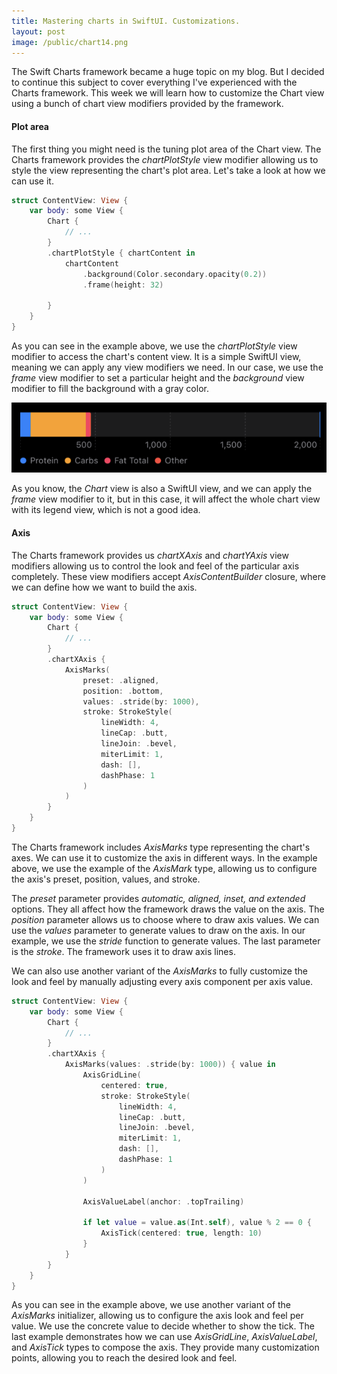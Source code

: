 ```yaml
---
title: Mastering charts in SwiftUI. Customizations.
layout: post
image: /public/chart14.png
---
```


The Swift Charts framework became a huge topic on my blog. But I decided to continue this subject to cover everything I've experienced with the Charts framework. This week we will learn how to customize the Chart view using a bunch of chart view modifiers provided by the framework.

#### Plot area
The first thing you might need is the tuning plot area of the Chart view. The Charts framework provides the *chartPlotStyle* view modifier allowing us to style the view representing the chart's plot area. Let's take a look at how we can use it.

```swift
struct ContentView: View {
    var body: some View {
        Chart {
            // ...
        }
        .chartPlotStyle { chartContent in
            chartContent
                .background(Color.secondary.opacity(0.2))
                .frame(height: 32)
            
        }
    }
}
```

As you can see in the example above, we use the *chartPlotStyle* view modifier to access the chart's content view. It is a simple SwiftUI view, meaning we can apply any view modifiers we need. In our case, we use the *frame* view modifier to set a particular height and the *background* view modifier to fill the background with a gray color. 

![stacked-bar-chart](/public/chart14.png)

As you know, the *Chart* view is also a SwiftUI view, and we can apply the *frame* view modifier to it, but in this case, it will affect the whole chart view with its legend view, which is not a good idea.

#### Axis
The Charts framework provides us *chartXAxis* and *chartYAxis* view modifiers allowing us to control the look and feel of the particular axis completely. These view modifiers accept *AxisContentBuilder* closure, where we can define how we want to build the axis.

```swift
struct ContentView: View {
    var body: some View {
        Chart {
            // ...
        }
        .chartXAxis {
            AxisMarks(
                preset: .aligned,
                position: .bottom,
                values: .stride(by: 1000),
                stroke: StrokeStyle(
                    lineWidth: 4,
                    lineCap: .butt,
                    lineJoin: .bevel,
                    miterLimit: 1,
                    dash: [],
                    dashPhase: 1
                )
            )
        }
    }
}
```

The Charts framework includes *AxisMarks* type representing the chart's axes. We can use it to customize the axis in different ways. In the example above, we use the example of the *AxisMark* type, allowing us to configure the axis's preset, position, values, and stroke.

The *preset* parameter provides *automatic, aligned, inset, and extended* options. They all affect how the framework draws the value on the axis. The *position* parameter allows us to choose where to draw axis values. We can use the *values* parameter to generate values to draw on the axis. In our example, we use the *stride* function to generate values. The last parameter is the *stroke*. The framework uses it to draw axis lines.

We can also use another variant of the *AxisMarks* to fully customize the look and feel by manually adjusting every axis component per axis value.

```swift
struct ContentView: View {
    var body: some View {
        Chart {
            // ...
        }
        .chartXAxis {
            AxisMarks(values: .stride(by: 1000)) { value in
                AxisGridLine(
                    centered: true,
                    stroke: StrokeStyle(
                        lineWidth: 4,
                        lineCap: .butt,
                        lineJoin: .bevel,
                        miterLimit: 1,
                        dash: [],
                        dashPhase: 1
                    )
                )
                
                AxisValueLabel(anchor: .topTrailing)
                
                if let value = value.as(Int.self), value % 2 == 0 {
                    AxisTick(centered: true, length: 10)
                }
            }
        }
    }
}
```

As you can see in the example above, we use another variant of the *AxisMarks* initializer, allowing us to configure the axis look and feel per value. We use the concrete value to decide whether to show the tick. The last example demonstrates how we can use *AxisGridLine*, *AxisValueLabel*, and *AxisTick* types to compose the axis. They provide many customization points, allowing you to reach the desired look and feel.

